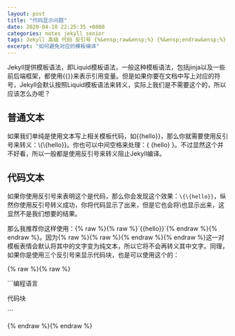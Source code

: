 ```yaml
---
layout: post
title: "代码显示问题"
date: 2020-04-10 22:25:35 +0800
categories: notes jekyll senior
tags: Jekyll 高级 代码 反引号 {%&ensp;raw&ensp;%} {%&ensp;endraw&ensp;%}
excerpt: "如何避免对应的模板编译"
--- 
```


Jekyll提供模板语法，即Liquid模板语法，一般这种模板语法，包括jinja以及一些前后端框架，都使用\{\{}}来表示引用变量。但是如果你要在文档中写上对应的符号，Jekyll会默认按照Liquid模板语法来转义，实际上我们是不需要这个的，所以应该怎么办呢？

## 普通文本

如果我们单纯是使用文本写上相关模板代码，如\{\{hello}}，那么你就需要使用反引号来转义：\\{\\{hello}}。你也可以中间空格来处理：{ {hello} }。不过显然这个并不好看，所以一般都是使用反引号来转义阻止Jekyll编译。

## 代码文本

如果你使用反引号来表明这个是代码，那么你会发现这个效果：`\{\{hello}}`，纵然你使用反引号转义成功，你将代码显示了出来，但是它也会将\\也显示出来，这显然不是我们想要的结果。

那么我推荐你这样使用：{% raw %}\{% raw %}\`{{hello}}\`\{% endraw %\}{% endraw %}。因为{% raw %}\{% raw %}\{% endraw %\}{% endraw %}这一对模板表情会默认将其中的文字变为纯文本，所以它将不会再转义其中文字。同理，如果你是使用三个反引号来显示代码块，也是可以使用这个的：

{% raw %}\{% raw %}

\`\`\`编程语言  

代码块  

\`\`\`

\{% endraw %\}{% endraw %}
